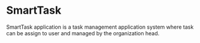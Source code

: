 # SmartTask
SmartTask application is a task management application system where task can be assign to user and managed by the organization head. 
